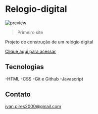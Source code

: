 # Relogio-digital 

![preview](./.github/preview.PNG)

> Primeiro site

Projeto de construção  de um relógio digital

[Clique aqui para acessar](https://ivanpires2000.github.io/Relogio-digital/)
## Tecnologias

-HTML
-CSS
-Git e Github
-Javascript

## Contato

ivan.pires2000@gmail.com
